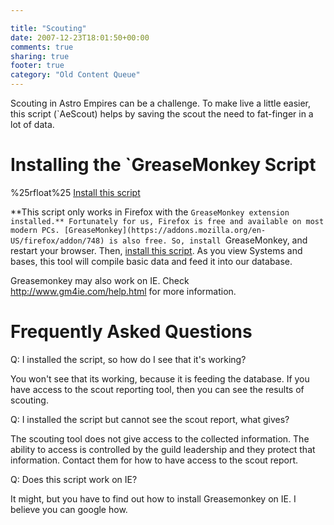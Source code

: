 ```yaml
---

title: "Scouting"
date: 2007-12-23T18:01:50+00:00
comments: true
sharing: true
footer: true
category: "Old Content Queue"
---
```


Scouting in Astro Empires can be a challenge. To make live a little easier, this script (`AeScout) helps by saving the scout the need to fat-finger in a lot of data. 



Installing the `GreaseMonkey Script
==================================

%25rfloat%25 [Install this script](http://boscentral.espacesociety.org/scout/install/AeScout.user.js)

**This script only works in Firefox with the `GreaseMonkey extension installed.** Fortunately for us, Firefox is free and available on most modern PCs. [GreaseMonkey](https://addons.mozilla.org/en-US/firefox/addon/748) is also free. So, install `GreaseMonkey, and restart your browser. Then, [install this script](http://boscentral.espacesociety.org/scout/install/AeScout.user.js). As you view Systems and bases, this tool will compile basic data and feed it into our database.

Greasemonkey may also work on IE. Check http://www.gm4ie.com/help.html for more information.

Frequently Asked Questions
==========================

Q: I installed the script, so how do I see that it's working?

You won't see that its working, because it is feeding the database. If you have access to the scout reporting tool, then you can see the results of scouting.

Q: I installed the script but cannot see the scout report, what gives?

The scouting tool does not give access to the collected information. The ability to access is controlled by the guild leadership and they protect that information. Contact them for how to have access to the scout report.

Q: Does this script work on IE?

It might, but you have to find out how to install Greasemonkey on IE. I believe you can google how.
